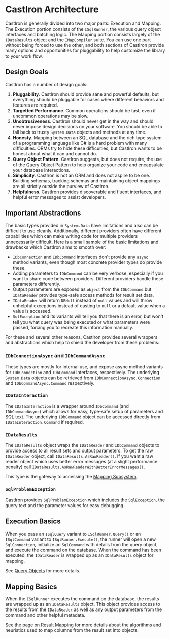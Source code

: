# CastIron Architecture

CastIron is generally divided into two major parts: Execution and Mapping. The Execution portion consists of the `ISqlRunner`, the various query object interfaces and batching logic. The Mapping portion consists largely of the `IDataResults` object and the `IMapCompiler` suite. You can use one part without being forced to use the other, and both sections of CastIron provide many options and opportunities for pluggability to help customize the library to your work flow.

## Design Goals

CastIron has a number of design goals:

1. **Pluggability**. CastIron should provide sane and powerful defaults, but everything should be pluggable for cases where different behaviors and features are required.
1. **Targetted Performance**. Common operations should be fast, even if uncommon operations may be slow.
1. **Unobtrusiveness**. CastIron should never get in the way and should never impose design decisions on your software. You should be able to fall back to trusty `System.Data` objects and methods at any time.
1. **Honesty**. Mapping between an SQL database and the rich type system of a programming language like C# is a hard problem with many difficulties. ORMs try to hide these difficulties, but CastIron wants to be honest about what it can and cannot do.
1. **Query Object Pattern**. CastIron suggests, but does not require, the use of the Query Object Pattern to help organize your code and encapsulate your database interactions.
1. **Simplicity**. CastIron is not an ORM and does not aspire to be one. Building schemas, tracking schemas and maintaining object mappings are all strictly outside the purview of CastIron.
1. **Helpfulness**. CastIron provides discoverable and fluent interfaces, and helpful error messages to assist developers.

## Important Abstractions

The basic types provided in `System.Data` have limitations and also can be difficult to use cleanly. Additionally, different providers often have different capabilities which can make writing code for multiple providers unnecessarily difficult. Here is a small sample of the basic limitations and drawbacks which CastIron aims to smooth over:

* `IDbConnection` and `IDbCommand` interfaces don't provide any `async` method variants, even though most concrete provider types do provide these.
* Adding parameters to `IDbCommand` can be very verbose, especially if you want to share code between providers. Different providers handle these parameters differently.
* Output parameters are exposed as `object` from the `IDbCommand` but `IDataReader` provides type-safe access methods for result set data.
* `IDataReader` will return `DBNull` instead of `null` values and will throw unhelpful exceptions instead of casting to `null` or a default value when a value is accessed.
* `SqlException` and its variants will tell you that there is an error, but won't tell you what query was being executed or what parameters were passed, forcing you to recreate this information manually.

For these and several other reasons, CastIron provides several wrappers and abstractions which help to shield the developer from these problems:

### `IDbConnectionAsync` and `IDbCommandAsync`

These types are mostly for internal use, and expose async method variants for `IDbConnection` and `IDbCommand` interfaces, respectively. The underlying `System.Data` objects can be retrieved from `IDbConnectionAsync.Connection` and `IDbCommandAsync.Command` respectively.

### `IDataInteraction`

The `IDataInteraction` is a wrapper around `IDbCommand` (and `IDbCommandAsync`) which allows for easy, type-safe setup of parameters and SQL text. The underlying `IDbCommand` object can be accessed directly from `IDataInteraction.Command` if required.

### `IDataResults`

The `IDataResults` object wraps the `IDataReader` and `IDbCommand` objects to provide access to all result sets and output parameters. To get the raw `IDataReader` object, call `IDataResults.AsRawReader()`. If you want a raw reader object which uses better error messages (at a slight performance penalty) call `IDataResults.AsRawReaderWithBetterErrorMessages()`.

This type is the gateway to accessing the [Mapping Subsystem](mapping.md).

### `SqlProblemException`

CastIron provides `SqlProblemException` which includes the `SqlException`, the query text and the parameter values for easy debugging.

## Execution Basics

When you pass an `ISqlQuery` variant to `ISqlRunner.Query()` or an `ISqlCommand` variant to `ISqlRunner.Execute()`, the runner will open a new `SqlConnection`, initialize an `SqlCommand` with details from the query object, and execute the command on the database. When the command has been executed, the `IDataReader` is wrapped up as an `IDataResults` object for mapping.

See [Query Objects](queryobjects.md) for more details.

## Mapping Basics

When the `ISqlRunner` executes the command on the database, the results are wrapped up as an `IDataResults` object. This object provides access to the results from the `IDataReader` as well as any output parameters from the command and other helpful metadata.

See the page on [Result Mapping](mapping.md) for more details about the algorithms and heuristics used to map columns from the result set into objects.